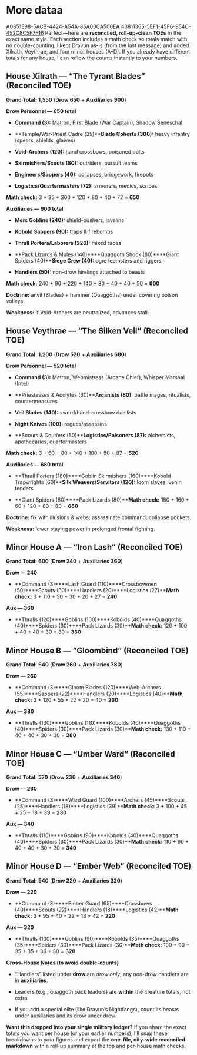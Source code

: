 # More dataa


[A0851E98-5ACB-4424-A54A-85A00CA500EA](attachments/A0851E98-5ACB-4424-A54A-85A00CA500EA.md)
[43811365-5EF1-45F6-954C-452C8C5F7F16](attachments/43811365-5EF1-45F6-954C-452C8C5F7F16.xlsx)
Perfect—here are **reconciled, roll-up-clean TOEs** in the exact same style. Each section includes a math check so totals match with no double-counting. I kept Dravun as-is (from the last message) and added Xilrath, Veythrae, and four minor houses (A–D). If you already have different totals for any house, I can reflow the counts instantly to your numbers.

## **House Xilrath — “The Tyrant Blades” (Reconciled TOE)**

**Grand Total:** **1,550** (**Drow 650** + **Auxiliaries 900**)

**Drow Personnel — 650 total**

* **Command (3):** Matron, First Blade (War Captain), Shadow Seneschal

* **Temple/War-Priest Cadre (35)****Blade Cohorts (300):** heavy infantry (spears, shields, glaives)

* **Void-Archers (120):** hand crossbows, poisoned bolts

* **Skirmishers/Scouts (80):** outriders, pursuit teams

* **Engineers/Sappers (40):** collapses, bridgework, firepots

* **Logistics/Quartermasters (72):** armorers, medics, scribes

**Math check:** 3 + 35 + 300 + 120 + 80 + 40 + 72 = **650**

**Auxiliaries — 900 total**

* **Merc Goblins (240):** shield-pushers, javelins

* **Kobold Sappers (90):** traps & firebombs

* **Thrall Porters/Laborers (220):** mixed races

* **Pack Lizards & Mules (140)****Quaggoth Shock (80)****Giant Spiders (40)****Siege Crew (40):** ogre teamsters and riggers

* **Handlers (50):** non-drow hirelings attached to beasts

**Math check:** 240 + 90 + 220 + 140 + 80 + 40 + 40 + 50 = **900**

**Doctrine:** anvil (Blades) + hammer (Quaggoths) under covering poison volleys.

**Weakness:** if Void-Archers are neutralized, advances stall.

## **House Veythrae — “The Silken Veil” (Reconciled TOE)**

**Grand Total:** **1,200** (**Drow 520** + **Auxiliaries 680**)

**Drow Personnel — 520 total**

* **Command (3):** Matron, Webmistress (Arcane Chief), Whisper Marshal (Intel)

* **Priestesses & Acolytes (60)****Arcanists (80):** battle mages, ritualists, countermeasures

* **Veil Blades (140):** sword/hand-crossbow duellists

* **Night Knives (100):** rogues/assassins

* **Scouts & Couriers (50)****Logistics/Poisoners (87):** alchemists, apothecaries, quartermasters

**Math check:** 3 + 60 + 80 + 140 + 100 + 50 + 87 = **520**

**Auxiliaries — 680 total**

* **Thrall Porters (180)****Goblin Skirmishers (160)****Kobold Trapwrights (60)****Silk Weavers/Servitors (120):** loom slaves, venin tenders

* **Giant Spiders (80)****Pack Lizards (80)****Math check:** 180 + 160 + 60 + 120 + 80 + 80 = **680**

**Doctrine:** fix with illusions & webs; assassinate command; collapse pockets.

**Weakness:** lower staying power in prolonged frontal fighting.

## **Minor House A — “Iron Lash” (Reconciled TOE)**

**Grand Total:** **600** (**Drow 240** + **Auxiliaries 360**)

**Drow — 240**

* **Command (3)****Lash Guard (110)****Crossbowmen (50)****Scouts (30)****Handlers (20)****Logistics (27)****Math check:** 3 + 110 + 50 + 30 + 20 + 27 = **240**

**Aux — 360**

* **Thralls (120)****Goblins (100)****Kobolds (40)****Quaggoths (40)****Spiders (30)****Pack Lizards (30)****Math check:** 120 + 100 + 40 + 40 + 30 + 30 = **360**

## **Minor House B — “Gloombind” (Reconciled TOE)**

**Grand Total:** **640** (**Drow 260** + **Auxiliaries 380**)

**Drow — 260**

* **Command (3)****Gloom Blades (120)****Web-Archers (55)****Sappers (22)****Handlers (20)****Logistics (40)****Math check:** 3 + 120 + 55 + 22 + 20 + 40 = **260**

**Aux — 380**

* **Thralls (130)****Goblins (110)****Kobolds (40)****Quaggoths (40)****Spiders (30)****Pack Lizards (30)****Math check:** 130 + 110 + 40 + 40 + 30 + 30 = **380**

## **Minor House C — “Umber Ward” (Reconciled TOE)**

**Grand Total:** **570** (**Drow 230** + **Auxiliaries 340**)

**Drow — 230**

* **Command (3)****Ward Guard (100)****Archers (45)****Scouts (25)****Handlers (18)****Logistics (39)****Math check:** 3 + 100 + 45 + 25 + 18 + 39 = **230**

**Aux — 340**

* **Thralls (110)****Goblins (90)****Kobolds (40)****Quaggoths (40)****Spiders (30)****Pack Lizards (30)****Math check:** 110 + 90 + 40 + 40 + 30 + 30 = **340**

## **Minor House D — “Ember Web” (Reconciled TOE)**

**Grand Total:** **540** (**Drow 220** + **Auxiliaries 320**)

**Drow — 220**

* **Command (3)****Ember Guard (95)****Crossbows (40)****Scouts (22)****Handlers (18)****Logistics (42)****Math check:** 3 + 95 + 40 + 22 + 18 + 42 = **220**

**Aux — 320**

* **Thralls (100)****Goblins (90)****Kobolds (35)****Quaggoths (35)****Spiders (30)****Pack Lizards (30)****Math check:** 100 + 90 + 35 + 35 + 30 + 30 = **320**

**Cross-House Notes (to avoid double-counts)**

* “Handlers” listed under **drow** are *drow only*; any non-drow handlers are in **auxiliaries**.

* Leaders (e.g., quaggoth pack leaders) are **within** the creature totals, not extra.

* If you add a special elite (like Dravun’s Nightfangs), count its beasts under auxiliaries and its drow under drow.

**Want this dropped into your single military ledger?**
If you share the exact totals you want per house (or your earlier numbers), I’ll snap these breakdowns to your figures and export the **one-file, city-wide reconciled markdown** with a roll-up summary at the top and per-house math checks.
